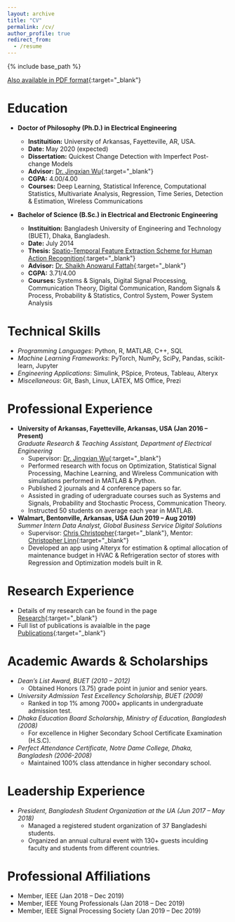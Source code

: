 ```yaml
---
layout: archive
title: "CV"
permalink: /cv/
author_profile: true
redirect_from:
  - /resume
---
```


{% include base_path %}

[Also available in PDF format](https://samrat-nath.github.io/files/CV_Samrat_Nath.pdf){:target="_blank"}

Education
======
- **Doctor of Philosophy (Ph.D.) in Electrical Engineering**
  - **Instituition:** University of Arkansas, Fayetteville, AR, USA.
  - **Date:** May 2020 (expected)
  - **Dissertation:** Quickest Change Detection with Imperfect Post-change Models
  - **Advisor:** [Dr. Jingxian Wu](https://wuj.hosted.uark.edu/){:target="_blank"}
  - **CGPA:** 4.00/4.00 
  - **Courses:** Deep Learning, Statistical Inference, Computational Statistics, Multivariate Analysis, Regression, Time Series, Detection & Estimation, Wireless Communications

- **Bachelor of Science (B.Sc.) in Electrical and Electronic Engineering**
  - **Instituition:** Bangladesh University of Engineering and Technology (BUET), Dhaka, Bangladesh.
  - **Date:** July 2014
  - **Thesis:** [Spatio-Temporal Feature Extraction Scheme for Human Action Recognition](https://www.researchgate.net/publication/331356501_Spatio-temporal_Feature_Extraction_Scheme_for_Human_Action_Recognition){:target="_blank"}
  - **Advisor:** [Dr. Shaikh Anowarul Fattah](https://sites.google.com/site/drshaikhfattah/){:target="_blank"}
  - **CGPA:** 3.71/4.00 
  - **Courses:** Systems & Signals, Digital Signal Processing, Communication Theory, Digital Communication, Random Signals & Process, Probability & Statistics, Control System, Power System Analysis


Technical Skills
======
- *Programming Languages*: Python, R, MATLAB, C++, SQL 
- *Machine Learning Frameworks*: PyTorch, NumPy, SciPy, Pandas, scikit-learn, Jupyter
- *Engineering Applications*: Simulink, PSpice, Proteus, Tableau, Alteryx
- *Miscellaneous*:  Git, Bash, Linux, LATEX, MS Office, Prezi


Professional Experience
======
- **University of Arkansas, Fayetteville, Arkansas, USA (Jan 2016 – Present)**<br>
*Graduate Research & Teaching Assistant, Department of Electrical Engineering*
  - Supervisor: [Dr. Jingxian Wu](https://wuj.hosted.uark.edu/){:target="_blank"}  
  - Performed research with focus on Optimization, Statistical Signal Processing, Machine Learning, and Wireless Communication with 
  simulations performed in MATLAB & Python.
  - Published 2 journals and 4 conference papers so far.<br>
  - Assisted in grading of udergraduate courses such as Systems and Signals, Probability and Stochastic Process, Communication Theory.
  - Instructed 50 students on average each year in MATLAB.  
- **Walmart, Bentonville, Arkansas, USA (Jun 2019 – Aug 2019)**<br>
*Summer Intern Data Analyst, Global Business Service Digital Solutions*
  - Supervisor: [Chris Christopher](https://www.linkedin.com/in/chrischristopherjr/){:target="_blank"}, Mentor: [Christopher Linn](https://www.linkedin.com/in/linnchris/){:target="_blank"}
  - Developed an app using Alteryx for estimation & optimal allocation of maintenance budget in HVAC & Refrigeration sector of stores with Regression and Optimization models built in R.
  
Research Experience
======
- Details of my research can be found in the page [Research](https://samrat-nath.github.io/research/){:target="_blank"} 
- Full list of publications is avaialble in the page [Publications](https://samrat-nath.github.io/publications/){:target="_blank"} 

<!--
Selected Publications
======
  <ul>{% for post in site.publications %}
    {% include archive-single-cv.html %}
  {% endfor %}</ul>
-->  

Academic Awards & Scholarships
======
- *Dean’s List Award, BUET (2010 – 2012)*
  - Obtained Honors (3.75) grade point in junior and senior years.
- *University Admission Test Excellency Scholarship, BUET (2009)*
  - Ranked in top 1% among 7000+ applicants in undergraduate admission test.
- *Dhaka Education Board Scholarship, Ministry of Education, Bangladesh (2008)*
  - For excellence in Higher Secondary School Certificate Examination (H.S.C).
- *Perfect Attendance Certificate, Notre Dame College, Dhaka, Bangladesh (2006-2008)*
  - Maintained 100% class attendance in higher secondary school.

Leadership Experience
======
- *President, Bangladesh Student Organization at the UA (Jun 2017 – May 2018)*
  - Managed a registered student organization of 37 Bangladeshi students.
  - Organized an annual cultural event with 130+ guests inculding faculty and students from different countries.

Professional Affiliations
======
- Member, IEEE (Jan 2018 – Dec 2019)
- Member, IEEE Young Professionals (Jan 2018 – Dec 2019)
- Member, IEEE Signal Processing Society (Jan 2019 – Dec 2019)

